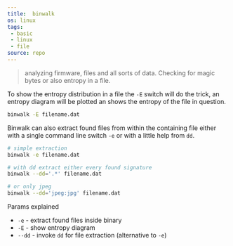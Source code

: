 ```yaml
---
title:  binwalk
os: linux
tags:
 - basic
 - linux
 - file
source: repo
---
```

> analyzing firmware, files and all sorts of data. Checking for magic bytes or also entropy in a file.

To show the entropy distribution in a file the `-E` switch will do the trick, an entropy diagram will be plotted an shows the entropy of the file in question.

```bash
binwalk -E filename.dat
```

Binwalk can also extract found files from within the containing file either with a single command line switch `-e` or with a little help from `dd`.

```bash
# simple extraction
binwalk -e filename.dat
```

```bash
# with dd extract either every found signature
binwalk --dd='.*' filename.dat
```

```bash
# or only jpeg
binwalk --dd='jpeg:jpg' filename.dat
```

Params explained
- `-e` - extract found files inside binary
- `-E` - show entropy diagram
- `--dd` - invoke `dd` for file extraction (alternative to `-e`)